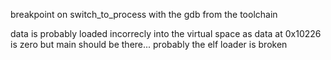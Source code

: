 breakpoint on  switch_to_process with the gdb from the toolchain

data is probably loaded incorrecly into the virtual space as data at 0x10226 is zero but main should be there... probably the elf loader is broken
